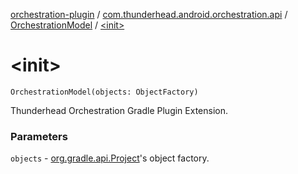 [orchestration-plugin](../../index.md) / [com.thunderhead.android.orchestration.api](../index.md) / [OrchestrationModel](index.md) / [&lt;init&gt;](./-init-.md)

# &lt;init&gt;

`OrchestrationModel(objects: ObjectFactory)`

Thunderhead Orchestration Gradle Plugin Extension.

### Parameters

`objects` - [org.gradle.api.Project](#)'s object factory.